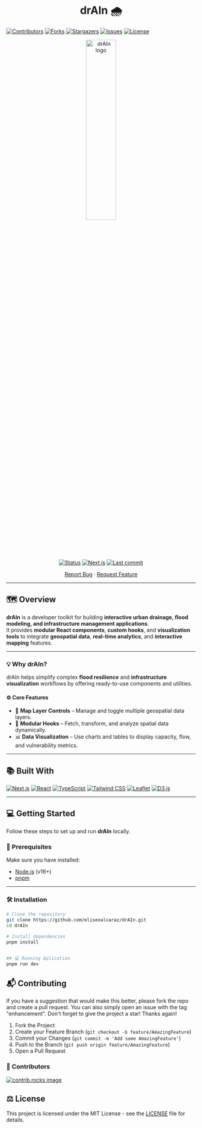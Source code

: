 <h1 align="center">drAIn 🌧️</h1>
<a id="readme-top"></a>

[![Contributors][contributors-shield]][contributors-url]
[![Forks][forks-shield]][forks-url]
[![Stargazers][stars-shield]][stars-url]
[![Issues][issues-shield]][issues-url]
<a href="https://github.com/eliseoalcaraz/drAIn/blob/main/LICENSE">
<img alt="License" src="https://img.shields.io/badge/License-GPL--2.0-blue?style=for-the-badge" />
</a>

<div align="center">
  <a href="https://github.com/eliseoalcaraz/drAIn">
    <img src="public/images/logo.png" alt="drAIn logo" width="40%" height="35%">
  </a>
  <br />
  <p align="center">
    <a href="#"><img alt="Status" src="https://img.shields.io/badge/status-Beta-yellow?style=flat&color=yellow" /></a>
    <a href="https://nextjs.org/"><img alt="Next.js" src="https://img.shields.io/badge/Next.js-15.5.4-2B2B2B?logo=nextdotjs&logoColor=white&style=flat" /></a>
    <a href="https://github.com/eliseoalcaraz/drAIn/commits/main"><img alt="Last commit" src="https://proxy.cyb3rko.de/shields/github/last-commit/eliseoalcaraz/drAIn?color=coral&logo=git&logoColor=white" /></a>
  </p>
  <a href="https://github.com/eliseoalcaraz/drAIn/issues/new?labels=bug&template=bug-report---.md">Report Bug</a>
  &middot;
  <a href="https://github.com/eliseoalcaraz/drAIn/issues/new?labels=enhancement&template=feature-request---.md">Request Feature</a>
</div>

---

## 🗺️ Overview

**drAIn** is a developer toolkit for building **interactive urban drainage, flood modeling, and infrastructure management applications**.  
It provides **modular React components**, **custom hooks**, and **visualization tools** to integrate **geospatial data**, **real-time analytics**, and **interactive mapping** features.

---

### 💡 Why drAIn?

drAIn helps simplify complex **flood resilience** and **infrastructure visualization** workflows by offering ready-to-use components and utilities.

#### ⚙️ Core Features

- 🎨 **Map Layer Controls** – Manage and toggle multiple geospatial data layers.  
- 🧩 **Modular Hooks** – Fetch, transform, and analyze spatial data dynamically.  
- 📊 **Data Visualization** – Use charts and tables to display capacity, flow, and vulnerability metrics.

---

## 📚 Built With

<p align="left">
  <a href="https://nextjs.org/"><img alt="Next.js" src="https://img.shields.io/badge/Next.js-2B2B2B?logo=nextdotjs&logoColor=white&style=flat" /></a>
  <a href="https://react.dev/"><img alt="React" src="https://img.shields.io/badge/React-61DAFB?logo=react&logoColor=black&style=flat" /></a>
  <a href="https://www.typescriptlang.org/"><img alt="TypeScript" src="https://img.shields.io/badge/TypeScript-3178C6?logo=typescript&logoColor=white&style=flat" /></a>
  <a href="https://tailwindcss.com/"><img alt="Tailwind CSS" src="https://img.shields.io/badge/Tailwind_CSS-0EA5E9?logo=tailwindcss&logoColor=white&style=flat" /></a>
  <a href="https://leafletjs.com/"><img alt="Leaflet" src="https://img.shields.io/badge/Leaflet-199900?logo=leaflet&logoColor=white&style=flat" /></a>
  <a href="https://d3js.org/"><img alt="D3.js" src="https://img.shields.io/badge/D3.js-F9A03C?logo=d3dotjs&logoColor=white&style=flat" /></a>
</p>

---

## 💻 Getting Started

Follow these steps to set up and run **drAIn** locally.

### 🔧 Prerequisites

Make sure you have installed:

- [Node.js](https://nodejs.org/) (v16+)
- [pnpm](https://pnpm.io/)

---

### 🛠️ Installation

```bash
# Clone the repository
git clone https://github.com/eliseoalcaraz/drAIn.git
cd drAIn

# Install dependencies
pnpm install


## 💻 Running Aplication
pnpm run dev
```

<!-- CONTRIBUTING -->

## 📬 Contributing

If you have a suggestion that would make this better, please fork the repo and create a pull request. You can also simply open an issue with the tag "enhancement".
Don't forget to give the project a star! Thanks again!

1. Fork the Project
2. Create your Feature Branch (`git checkout -b feature/AmazingFeature`)
3. Commit your Changes (`git commit -m 'Add some AmazingFeature'`)
4. Push to the Branch (`git push origin feature/AmazingFeature`)
5. Open a Pull Request

### 📢 Contributors

<a href="https://github.com/eliseoalcaraz/drAIn/graphs/contributors">
  <img src="https://contrib.rocks/image?repo=eliseoalcarz/drAIn" alt="contrib.rocks image" />
</a>

<!-- LICENSE -->

## ⚖️ License

This project is licensed under the MIT License - see the [LICENSE](LICENSE) file for details.

<!-- MARKDOWN LINKS & IMAGES -->
<!-- https://www.markdownguide.org/basic-syntax/#reference-style-links -->

[contributors-shield]: https://img.shields.io/github/contributors/eliseoalcarz/drAIn.svg?style=for-the-badge
[contributors-url]: https://github.com/eliseoalcaraz/drAIn/graphs/contributors
[forks-shield]: https://img.shields.io/github/forks/eliseoalcaraz/drAIn.svg?style=for-the-badge
[forks-url]: https://github.com/eliseoalcaraz/drAIn/network/members
[stars-shield]: https://img.shields.io/github/stars/eliseoalcaraz/drAIn.svg?style=for-the-badge
[stars-url]: https://github.com/eliseoalcaraz/drAIn/stargazers
[issues-shield]: https://img.shields.io/github/issues/eliseoalcaraz/drAIn.svg?style=for-the-badge
[issues-url]: https://github.com/eliseoalcaraz/drAIn/issues

